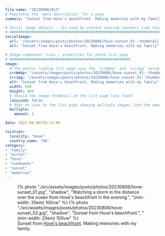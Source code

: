 ```yaml
---
file-name: "202308061913"
# Populates the `meta description` for a page
summary: "Sunset from Hove's beachfront. Making memories with my family."

# Social image details - (Is used by content sharing channels like Facebook, Twitter, WhatsApp, LinkedIn, RSS readers etc.)
# ##########################################################################################################################
socialImage:
  url: "/assets/images/posts/photos/20230806/hove-sunset_01--thumbnail.jpg"
  alt: "Sunset from Hove's beachfront. Making memories with my family"

# Image component rules / properties for photo list page
# #######################################################
image:
  # The photos landing list page uses the `srcWebp` and `srcJpg` values
  srcWebp: "/assets/images/posts/photos/20230806/hove-sunset_01--thumbnail.webp"
  srcJpg: "/assets/images/posts/photos/20230806/hove-sunset_01--thumbnail.jpg"
  alt: "Sunset from Hove's beachfront. Making memories with my family"
  width: 650
  height: 464
  # Should the image thumbnail on the list page lazy load?
  lazyLoad: false
  # Adds an icon to the list page showing multiple images (and the amount) available to view on the post page
  multiple:
    amount: 2

date: 2023-08-06T19:13:00

location:
  locality: "Hove"
  country_name: "UK"
category:
- "family"
- "picnic"
- "hove"
- "sundowner"
- "sunset"
- "memories"
---
```


<figure class="flow">
{% photo "./src/assets/images/posts/photos/20230806/hove-sunset_01.jpg", "shadow", "Watching a storm in the distance over the ocean from Hove's beachfront in the evening.", "(min-width: 20em) 100vw" %}
{% photo "./src/assets/images/posts/photos/20230806/hove-sunset_02.jpg", "shadow", "Sunset from Hove's beachfront.", "(min-width: 20em) 100vw" %}
<figcaption>Sunset from <a href="https://goo.gl/maps/txUsKGcLgk6DMPJz8">Hove's beachfront</a>. Making memories with my family.</figcaption>
</figure>
